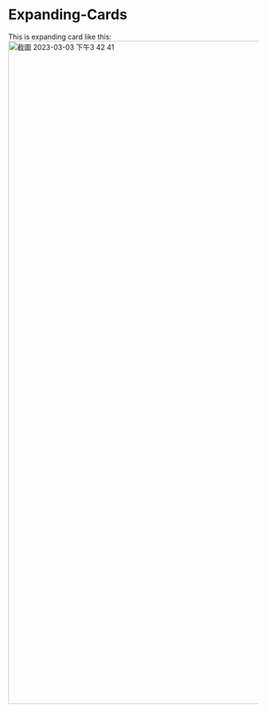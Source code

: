 # Expanding-Cards

This is expanding card like this: <img width="1332" alt="截圖 2023-03-03 下午3 42 41" src="https://user-images.githubusercontent.com/64240406/222661045-60bf6d23-7282-4e20-9d76-2e4abbddbf76.png">
